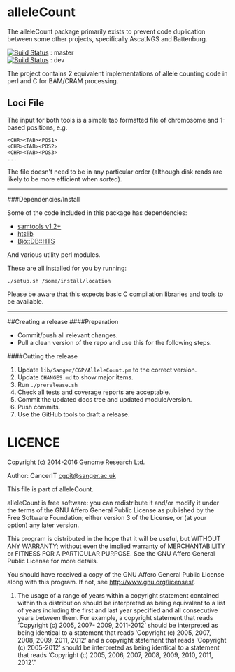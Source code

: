 alleleCount
===========

The alleleCount package primarily exists to prevent code duplication between some other projects,
specifically AscatNGS and Battenburg.

[![Build Status](https://travis-ci.org/cancerit/alleleCount.svg?branch=master)](https://travis-ci.org/cancerit/alleleCount) : master  
[![Build Status](https://travis-ci.org/cancerit/alleleCount.svg?branch=dev)](https://travis-ci.org/cancerit/alleleCount) : dev

The project contains 2 equivalent implementations of allele counting code in perl and C for BAM/CRAM processing.

## Loci File

The input for both tools is a simple tab formatted file of chromosome and 1-based positions, e.g.

```
<CHR><TAB><POS1>
<CHR><TAB><POS2>
<CHR><TAB><POS3>
...
```

The file doesn't need to be in any particular order (although disk reads are likely to be more efficient when sorted).

---

###Dependencies/Install

Some of the code included in this package has dependencies:

* [samtools v1.2+](https://github.com/samtools/samtools)
* [htslib](https://github.com/samtools/htslib)
* [Bio::DB::HTS](http://search.cpan.org/~rishidev/Bio-DB-HTS/)

And various utility perl modules.

These are all installed for you by running:

    ./setup.sh /some/install/location

Please be aware that this expects basic C compilation libraries and tools to be available.

---

##Creating a release
####Preparation
* Commit/push all relevant changes.
* Pull a clean version of the repo and use this for the following steps.

####Cutting the release
1. Update `lib/Sanger/CGP/AlleleCount.pm` to the correct version.
2. Update `CHANGES.md` to show major items.
3. Run `./prerelease.sh`
4. Check all tests and coverage reports are acceptable.
5. Commit the updated docs tree and updated module/version.
6. Push commits.
7. Use the GitHub tools to draft a release.

LICENCE
=======

Copyright (c) 2014-2016 Genome Research Ltd.

Author: CancerIT <cgpit@sanger.ac.uk>

This file is part of alleleCount.

alleleCount is free software: you can redistribute it and/or modify it under
the terms of the GNU Affero General Public License as published by the Free
Software Foundation; either version 3 of the License, or (at your option) any
later version.

This program is distributed in the hope that it will be useful, but WITHOUT
ANY WARRANTY; without even the implied warranty of MERCHANTABILITY or FITNESS
FOR A PARTICULAR PURPOSE. See the GNU Affero General Public License for more
details.

You should have received a copy of the GNU Affero General Public License
along with this program. If not, see <http://www.gnu.org/licenses/>.

1. The usage of a range of years within a copyright statement contained within
this distribution should be interpreted as being equivalent to a list of years
including the first and last year specified and all consecutive years between
them. For example, a copyright statement that reads ‘Copyright (c) 2005, 2007-
2009, 2011-2012’ should be interpreted as being identical to a statement that
reads ‘Copyright (c) 2005, 2007, 2008, 2009, 2011, 2012’ and a copyright
statement that reads ‘Copyright (c) 2005-2012’ should be interpreted as being
identical to a statement that reads ‘Copyright (c) 2005, 2006, 2007, 2008,
2009, 2010, 2011, 2012’."
